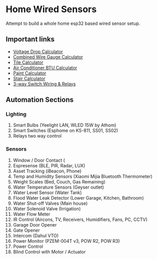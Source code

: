 # Home Wired Sensors
Attempt to build a whole home esp32 based wired sensor setup.

## Important links
* [Voltage Drop Calculator](https://www.rapidtables.com/calc/wire/voltage-drop-calculator.html)
* [Combined Wire Gauge Calculator](https://www.wirebarn.com/combined-wire-gauge-calculator_ep_42.html)
* [Tile Calculator](https://www.omnicalculator.com/construction/tile)
* [Air Conditioner BTU Calculator](https://www.omnicalculator.com/construction/air-conditioner-room-size)
* [Paint Calculator](https://www.omnicalculator.com/construction/paint)
* [Stair Calculator](https://www.omnicalculator.com/construction/stairs)
* [3-way Switch Wiring & Relays](https://ncd.io/relay-logic/)

## Automation Sections

### Lighting

1. Smart Bulbs (Yeelight LAN, WLED 15W by Athom)
2. Smart Switches (Esphome on KS-811, SS01, SS02)
3. Relays two way control

### Sensors

1. Window / Door Contact (
2. Espresense (BLE, PIR, Radar, LUX)
3. Asset Tracking (iBeacon, Phone)
4. Temp and Humidity Sensors (Xiaomi Mijia Bluetooth Thermometer)
5. Weight Scales (Bed, Couch, Gas Remaining)
6. Water Temperature Sensors (Geyser outlet)
7. Water Level Sensor (Water Tank)
8. Flood Water Leak Detector (Lower Garage, Kitchen, Bathroom)
9. Water Shut-off Valves (Main house)
10. Water Solenoid Valve (Irrigation)
11. Water Flow Meter
12. IR Control (Aircons, TV, Receivers, Humidifiers, Fans, PC, CCTV)
13. Garage Door Opener
14. Gate Opener
15. Intercom (Dahul VTO)
16. Power Monitor (PZEM-004T v3, POW R2, POW R3)
17. Power Control
18. Blind Control with Motor / Actuator
